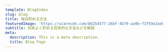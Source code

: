```yaml
---
template: BlogIndex
slug: blog
title: 毎日貯める方法
featuredImage: 'https://ucarecdn.com/b6254577-26bf-4b79-aa9b-f3793e2aebdc/'
subtitle: 効率よく貯める具体的な方法などを解説
meta:
  description: This is a meta description.
  title: Blog Page
---
```

